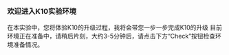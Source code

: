
<br>

### 欢迎进入K10实验环境
在本实验中，您将体验K10的升级过程，我将会带您一步一步完成K10的升级
目前环境正在准备中，请稍后片刻，大约3-5分钟后，请点击下方“Check”按钮检查环境准备情况。